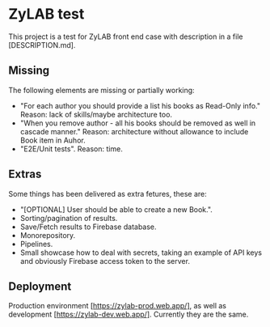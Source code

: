 # ZyLAB test

This project is a test for ZyLAB front end case with description in a file [DESCRIPTION.md].

## Missing

The following elements are missing or partially working:

- "For each author you should provide a list his books as Read-Only info." Reason: lack of skills/maybe architecture too.
- "When you remove author - all his books should be removed as well in cascade manner." Reason: architecture without allowance to include Book item in Auhor.
- "E2E/Unit tests". Reason: time.

## Extras

Some things has been delivered as extra fetures, these are:

- "[OPTIONAL] User should be able to create a new Book.".
- Sorting/pagination of results.
- Save/Fetch results to Firebase database.
- Monorepository.
- Pipelines.
- Small showcase how to deal with secrets, taking an example of API keys and obviously Firebase access token to the server.

## Deployment

Production environment [https://zylab-prod.web.app/], as well as development [https://zylab-dev.web.app/]. Currently they are the same.
